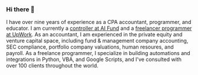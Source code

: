 ### Hi there 👋

I have over nine years of experience as a CPA accountant, programmer, and educator. I am currently a [controller at AI Fund](https://aifund.ai/team-member/yuri-douglas/) and a [freelancer programmer at UpWork](https://www.upwork.com/freelancers/~01d1c41e6478fca071). As an accountant, I am experienced in the private equity and venture capital space, including fund & management company accounting, SEC compliance, portfolio company valuations, human resoures, and payroll. As a freelance programmer, I specialize in building automations and integrations in Python, VBA, and Google Scripts, and I've consulted with over 100 clients throughout the world.
